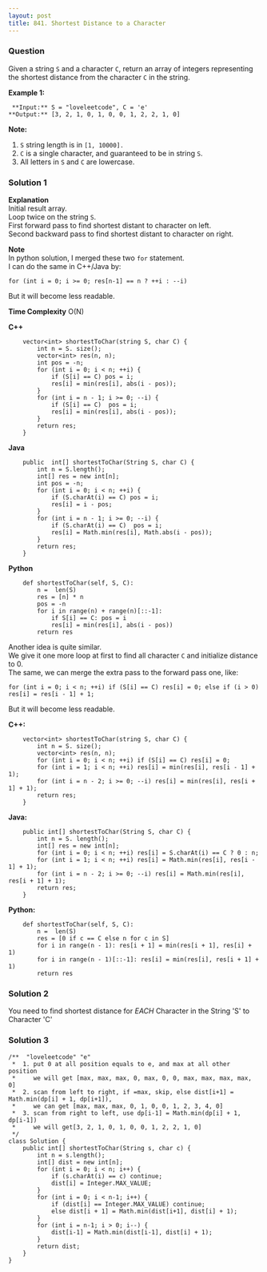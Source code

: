 ```yaml
---
layout: post
title: 841. Shortest Distance to a Character
---
```

### Question
Given a string `S` and a character `C`, return an array of integers
representing the shortest distance from the character `C` in the string.

 **Example 1:**

    
    
     **Input:** S = "loveleetcode", C = 'e'
    **Output:** [3, 2, 1, 0, 1, 0, 0, 1, 2, 2, 1, 0]
    



 **Note:**

  1. `S` string length is in `[1, 10000].`
  2. `C` is a single character, and guaranteed to be in string `S`.
  3. All letters in `S` and `C` are lowercase.

### Solution 1
 **Explanation**  
Initial result array.  
Loop twice on the string `S`.  
First forward pass to find shortest distant to character on left.  
Second backward pass to find shortest distant to character on right.

 **Note**  
In python solution, I merged these two `for` statement.  
I can do the same in C++/Java by:

    
    
    for (int i = 0; i >= 0; res[n-1] == n ? ++i : --i)
    

But it will become less readable.

**Time Complexity** O(N)

**C++**

    
    
        vector<int> shortestToChar(string S, char C) {
            int n = S. size();
            vector<int> res(n, n);
            int pos = -n;
            for (int i = 0; i < n; ++i) {
                if (S[i] == C) pos = i;
                res[i] = min(res[i], abs(i - pos));
            }
            for (int i = n - 1; i >= 0; --i) {
                if (S[i] == C)  pos = i;
                res[i] = min(res[i], abs(i - pos));
            }
            return res;
        }
    

**Java**

    
    
        public  int[] shortestToChar(String S, char C) {
            int n = S.length();
            int[] res = new int[n];
            int pos = -n;
            for (int i = 0; i < n; ++i) {
                if (S.charAt(i) == C) pos = i;
                res[i] = i - pos;
            }
            for (int i = n - 1; i >= 0; --i) {
                if (S.charAt(i) == C)  pos = i;
                res[i] = Math.min(res[i], Math.abs(i - pos));
            }
            return res;
        }
    

**Python**

    
    
        def shortestToChar(self, S, C):
            n =  len(S)
            res = [n] * n
            pos = -n
            for i in range(n) + range(n)[::-1]:
                if S[i] == C: pos = i
                res[i] = min(res[i], abs(i - pos))
            return res
    

Another idea is quite similar.  
We give it one more loop at first to find all character `C` and initialize
distance to 0.  
The same, we can merge the extra pass to the forward pass one, like:

    
    
    for (int i = 0; i < n; ++i) if (S[i] == C) res[i] = 0; else if (i > 0) res[i] = res[i - 1] + 1;
    

But it will become less readable.

**C++:**

    
    
        vector<int> shortestToChar(string S, char C) {
            int n = S. size();
            vector<int> res(n, n);
            for (int i = 0; i < n; ++i) if (S[i] == C) res[i] = 0;
            for (int i = 1; i < n; ++i) res[i] = min(res[i], res[i - 1] + 1);
            for (int i = n - 2; i >= 0; --i) res[i] = min(res[i], res[i + 1] + 1);
            return res;
        }
    
    

**Java:**

    
    
        public int[] shortestToChar(String S, char C) {
            int n = S. length();
            int[] res = new int[n];
            for (int i = 0; i < n; ++i) res[i] = S.charAt(i) == C ? 0 : n;
            for (int i = 1; i < n; ++i) res[i] = Math.min(res[i], res[i - 1] + 1);
            for (int i = n - 2; i >= 0; --i) res[i] = Math.min(res[i], res[i + 1] + 1);
            return res;
        }
    
    

**Python:**

    
    
        def shortestToChar(self, S, C):
            n =  len(S)
            res = [0 if c == C else n for c in S]
            for i in range(n - 1): res[i + 1] = min(res[i + 1], res[i] + 1)
            for i in range(n - 1)[::-1]: res[i] = min(res[i], res[i + 1] + 1)
            return res
    


### Solution 2
You need to find shortest distance for _EACH_ Character in the String 'S' to
Character 'C'


### Solution 3
    
    
    /**  "loveleetcode" "e"
     *  1. put 0 at all position equals to e, and max at all other position
     *     we will get [max, max, max, 0, max, 0, 0, max, max, max, max, 0]
     *  2. scan from left to right, if =max, skip, else dist[i+1] = Math.min(dp[i] + 1, dp[i+1]), 
     *     we can get [max, max, max, 0, 1, 0, 0, 1, 2, 3, 4, 0]
     *  3. scan from right to left, use dp[i-1] = Math.min(dp[i] + 1, dp[i-1])
     *     we will get[3, 2, 1, 0, 1, 0, 0, 1, 2, 2, 1, 0] 
     */
    class Solution {
        public int[] shortestToChar(String s, char c) {
            int n = s.length();
            int[] dist = new int[n];
            for (int i = 0; i < n; i++) {
                if (s.charAt(i) == c) continue;
                dist[i] = Integer.MAX_VALUE;
            }
            for (int i = 0; i < n-1; i++) {
                if (dist[i] == Integer.MAX_VALUE) continue;
                else dist[i + 1] = Math.min(dist[i+1], dist[i] + 1);
            }
            for (int i = n-1; i > 0; i--) {
                dist[i-1] = Math.min(dist[i-1], dist[i] + 1);
            }
            return dist; 
        }
    }
    



